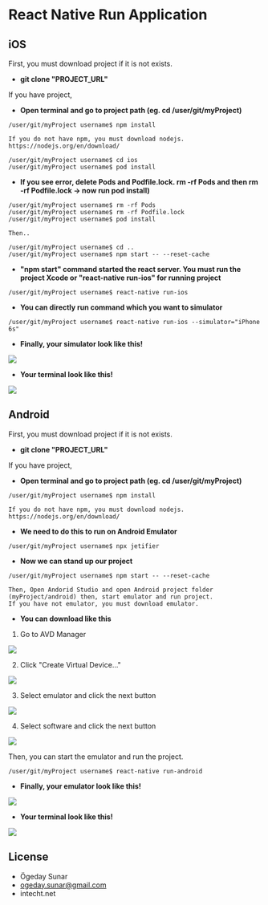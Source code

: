 # React Native Run Application

## iOS

First, you must download project if it is not exists.
*  **git clone "PROJECT_URL"**

If you have project,
* **Open terminal and go to project path (eg. cd /user/git/myProject)**
```
/user/git/myProject username$ npm install 

If you do not have npm, you must download nodejs. https://nodejs.org/en/download/

/user/git/myProject username$ cd ios
/user/git/myProject username$ pod install
``` 
*  **If you see error, delete Pods and Podfile.lock. rm -rf Pods and then rm -rf Podfile.lock -> now run pod install)**
```
/user/git/myProject username$ rm -rf Pods
/user/git/myProject username$ rm -rf Podfile.lock
/user/git/myProject username$ pod install

Then..

/user/git/myProject username$ cd ..
/user/git/myProject username$ npm start -- --reset-cache
```
* **"npm start" command started the react server. You must run the project Xcode or "react-native run-ios" for running project**
```
/user/git/myProject username$ react-native run-ios
``` 
* **You can directly run command which you want to simulator**
```
/user/git/myProject username$ react-native run-ios --simulator="iPhone 6s"
``` 

* **Finally, your simulator look like this!**

![](https://raw.githubusercontent.com/ogedaysunar/react-native-run-applicaton/master/images/phoneBundle.jpg)

* **Your terminal look like this!**

![](https://raw.githubusercontent.com/ogedaysunar/react-native-run-applicaton/master/images/terminaBundle.png)


## Android

First, you must download project if it is not exists.
*  **git clone "PROJECT_URL"**

If you have project,
* **Open terminal and go to project path (eg. cd /user/git/myProject)**
```
/user/git/myProject username$ npm install 

If you do not have npm, you must download nodejs. https://nodejs.org/en/download/
``` 
* **We need to do this to run on Android Emulator**
```
/user/git/myProject username$ npx jetifier
``` 
* **Now we can stand up our project**
```
/user/git/myProject username$ npm start -- --reset-cache

Then, Open Andorid Studio and open Android project folder (myProject/android) then, start emulator and run project.
If you have not emulator, you must download emulator. 
``` 
* **You can download like this**
1. Go to AVD Manager

![](https://raw.githubusercontent.com/ogedaysunar/react-native-run-applicaton/master/images/screen1.png)

2. Click "Create Virtual Device..."

![](https://raw.githubusercontent.com/ogedaysunar/react-native-run-applicaton/master/images/screen2.png)

3. Select emulator and click the next button

![](https://raw.githubusercontent.com/ogedaysunar/react-native-run-applicaton/master/images/screen3.png)

4. Select software and click the next button

![](https://raw.githubusercontent.com/ogedaysunar/react-native-run-applicaton/master/images/screen4.png)

Then, you can start the emulator and run the project.

```
/user/git/myProject username$ react-native run-android
``` 
* **Finally, your emulator look like this!**

![](https://raw.githubusercontent.com/ogedaysunar/react-native-run-applicaton/master/images/phoneBundle.jpg)

* **Your terminal look like this!**

![](https://raw.githubusercontent.com/ogedaysunar/react-native-run-applicaton/master/images/terminaBundle.png)


## License

* Ögeday Sunar
* ogeday.sunar@gmail.com
* intecht.net
